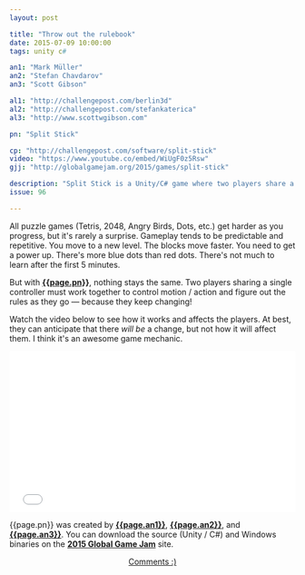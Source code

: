 ```yaml
---
layout: post

title: "Throw out the rulebook"
date: 2015-07-09 10:00:00
tags: unity c#

an1: "Mark Müller"
an2: "Stefan Chavdarov"
an3: "Scott Gibson"

al1: "http://challengepost.com/berlin3d"
al2: "http://challengepost.com/stefankaterica"
al3: "http://www.scottwgibson.com"

pn: "Split Stick"

cp: "http://challengepost.com/software/split-stick"
video: "https://www.youtube.co/embed/WiUgF0z5Rsw"
gjj: "http://globalgamejam.org/2015/games/split-stick"

description: "Split Stick is a Unity/C# game where two players share a single controller and have to figure out the rules as they go -- because they keep changing!"
issue: 96

---
```


All puzzle games (Tetris, 2048, Angry Birds, Dots, etc.) get harder as you progress, but it's rarely a surprise. Gameplay tends to be predictable and repetitive. You move to a new level. The blocks move faster. You need to get a power up. There's more blue dots than red dots. There's not much to learn after the first 5 minutes.

But with <strong><a href="{{page.cp}}" title="{{page.pn}} on ChallengePost" target="_blank">{{page.pn}}</a></strong>, nothing stays the same. Two players sharing a single controller must work together to control motion / action and figure out the rules as they go &mdash; because they keep changing!

Watch the video below to see how it works and affects the players. At best, they can anticipate that there _will be_ a change, but not how it will affect them. I think it's an awesome game mechanic.

<style>.embed-container { position: relative; padding-bottom: 56.25%; height: 0; overflow: hidden; max-width: 100%; height: auto; } .embed-container iframe, .embed-container object, .embed-container embed { position: absolute; top: 0; left: 0; width: 100%; height: 100%; }</style><div class='embed-container'><iframe src='{{page.video}}' frameborder='0' allowfullscreen alt="{{page.pn}} demo video"></iframe></div>

{{page.pn}} was created by <strong><a href="{{page.al1}}" title="{{page.an1}} on ChallengePost" target="_blank">{{page.an1}}</a></strong>, <strong><a href="{{page.al2}}" title="{{page.an2}} on ChallengePost" target="_blank">{{page.an2}}</a></strong>, and <strong><a href="{{page.al3}}" title="{{page.an3}}'s personal site" target="_blank">{{page.an3}}</a></strong>. You can download the source (Unity / C#) and Windows binaries on the <strong><a href="{{page.gjj}}" title="2015 Global Game Jam" target="_blank">2015 Global Game Jam</a></strong> site.

<center><a href="{{ page.url }}#comments" class="btn btn-primary btn-comment" title="Discuss this issue of Git @ Me online">Comments :)</a></center>
